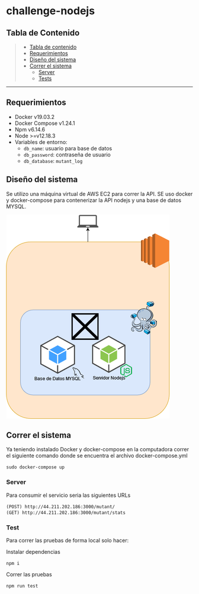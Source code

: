 # challenge-nodejs
 
## Tabla de Contenido

> * [Tabla de contenido](#Tabla-de-Contenido)
> * [Requerimientos](#Requerimientos)
> * [Diseño del sistema](#Diseño-del-sistema)
> * [Correr el sistema](#Correr-el-sistema)
>   * [Server](#Server)
>   * [Tests](#Tests)
---


## Requerimientos

- Docker v19.03.2
- Docker Compose v1.24.1
- Npm v6.14.6
- Node >=v12.18.3
- Variables de entorno:
  - `db_name`: usuario para base de datos
  - `db_password`: contraseña de usuario
  - `db_database`: `mutant_log`


## Diseño del sistema

Se utilizo una máquina virtual de AWS EC2 para correr la API. 
SE uso docker y docker-compose para contenerizar la API nodejs y una base de datos MYSQL.

![alt_text](diagrama.png)


## Correr el sistema

Ya teniendo instalado Docker y docker-compose en la computadora correr el siguiente comando donde se encuentra el archivo docker-compose.yml

```
sudo docker-compose up
```

### Server
Para consumir el servicio seria las siguientes URLs

```
(POST) http://44.211.202.186:3000/mutant/
(GET) http://44.211.202.186:3000/mutant/stats
```


### Test
Para correr las pruebas de forma local solo hacer:

Instalar dependencias
```
npm i
```
Correr las pruebas
```
npm run test
```